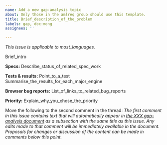 ```yaml
---
name: Add a new gap-analysis topic
about: Only those in the amlreq group should use this template.
title: Brief_description_of_the_problem
labels: gap, doc:mong
assignees: ''

---
```


<i class="meta">This issue is applicable to most_languages.</i>

Brief_intro

**Specs:**
Describe_status_of_related_spec_work

**Tests & results:**
Point_to_a_test
Summarise_the_results_for_each_major_engine

**Browser bug reports:**
List_of_links_to_related_bug_reports

**Priority:**
Explain_why_you_chose_the_priority

Move the following to the second comment in the thread:
_The first comment in this issue contains text that will automatically appear in [the XXX gap-analysis document](https://w3c.github.io/sealreq/gap-analysis/XXX-gap#XXX) as a subsection with the same title as this issue. Any edits made to that comment will be immediately available in the document. Proposals for changes or discussion of the content can be made in comments below this point._
